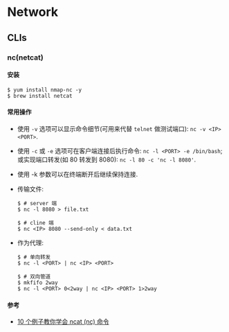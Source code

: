 # Network

## CLIs
### nc(netcat)
#### 安装

```shell
$ yum install nmap-nc -y
$ brew install netcat
```

#### 常用操作
* 使用 `-v` 选项可以显示命令细节(可用来代替 `telnet` 做测试端口): `nc -v <IP> <PORT>`.
* 使用 `-c` 或 `-e` 选项可在客户端连接后执行命令: `nc -l <PORT> -e /bin/bash`; 或实现端口转发(如 80 转发到 8080): `nc -l 80 -c 'nc -l 8080'`.
* 使用 -k 参数可以在终端断开后继续保持连接.
* 传输文件:

    ```shell
    $ # server 端
    $ nc -l 8080 > file.txt
    
    $ # cline 端
    $ nc <IP> 8080 --send-only < data.txt
    ```
    
* 作为代理:

    ```shell
    $ # 单向转发
    $ nc -l <PORT> | nc <IP> <PORT>
    
    $ # 双向管道
    $ mkfifo 2way
    $ nc -l <PORT> 0<2way | nc <IP> <PORT> 1>2way
    ```
    
#### 参考
* [10 个例子教你学会 ncat (nc) 命令](https://linux.cn/article-9190-1.html)